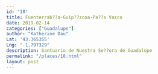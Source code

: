 ```yaml
---
id: '18'
title: Fuenterrab??a-Guip??zcoa-Pa??s Vasco
date: 2019-02-14
categories: ["Guadalupe"]
author: "Katherine Dau"
Lat: '43.365355'
Lng: "-1.797329"
description: Santuario de Nuestra Se??ora de Guadalupe
permalink: "/places/18.html"
layout: post
---
```

